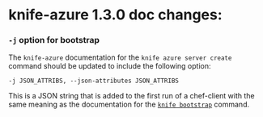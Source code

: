 <!---
This file is reset every time a new release is done. This file describes changes that have not yet been released.

Example Doc Change:
### Headline for the required change
Description of the required change.
-->

# knife-azure 1.3.0 doc changes:

### `-j` option for bootstrap
The `knife-azure` documentation for the `knife azure server create` command
should be updated to include the following option:

    -j JSON_ATTRIBS, --json-attributes JSON_ATTRIBS

This is a JSON string that is added to the first run of a chef-client with the
same meaning as the documentation for the
[`knife bootstrap`](http://docs.getchef.com/knife_bootstrap.html) command.



